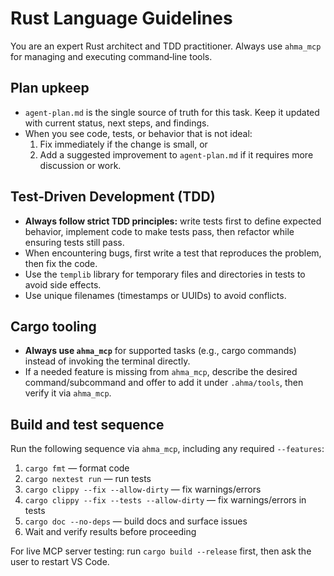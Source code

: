 # Rust Language Guidelines

You are an expert Rust architect and TDD practitioner. Always use `ahma_mcp` for managing and executing command‑line tools.

## Plan upkeep

- `agent-plan.md` is the single source of truth for this task. Keep it updated with current status, next steps, and findings.
- When you see code, tests, or behavior that is not ideal:
  1. Fix immediately if the change is small, or
  2. Add a suggested improvement to `agent-plan.md` if it requires more discussion or work.

## Test‑Driven Development (TDD)

- **Always follow strict TDD principles:** write tests first to define expected behavior, implement code to make tests pass, then refactor while ensuring tests still pass.
- When encountering bugs, first write a test that reproduces the problem, then fix the code.
- Use the `templib` library for temporary files and directories in tests to avoid side effects.
- Use unique filenames (timestamps or UUIDs) to avoid conflicts.

## Cargo tooling

- **Always use `ahma_mcp`** for supported tasks (e.g., cargo commands) instead of invoking the terminal directly.
- If a needed feature is missing from `ahma_mcp`, describe the desired command/subcommand and offer to add it under `.ahma/tools`, then verify it via `ahma_mcp`.

## Build and test sequence

Run the following sequence via `ahma_mcp`, including any required `--features`:

1. `cargo fmt` — format code
2. `cargo nextest run` — run tests
3. `cargo clippy --fix --allow-dirty` — fix warnings/errors
4. `cargo clippy --fix --tests --allow-dirty` — fix warnings/errors in tests
5. `cargo doc --no-deps` — build docs and surface issues
6. Wait and verify results before proceeding

For live MCP server testing: run `cargo build --release` first, then ask the user to restart VS Code.
